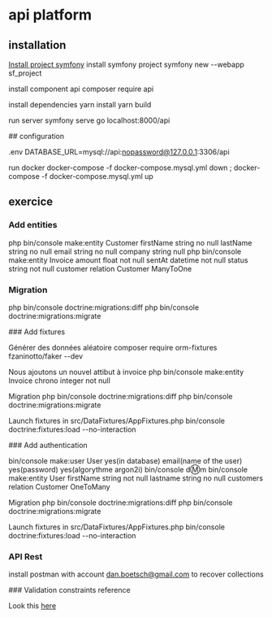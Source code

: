 # api platform

## installation

[Install project symfony](https://stackoverflow.com/questions/25749655/how-do-i-create-a-project-based-on-a-specific-version-of-symfony-using-composer#27766284)
install symfony project
symfony new --webapp sf_project

install component api
composer require api

install dependencies
yarn install
yarn build

run server
symfony serve
go localhost:8000/api

## configuration

.env
DATABASE_URL=mysql://api:nopassword@127.0.0.1:3306/api

run docker
docker-compose -f docker-compose.mysql.yml down ; docker-compose -f docker-compose.mysql.yml up

## exercice

### Add entities
php bin/console make:entity Customer firstName string no null lastName string no null email string no null company string null
php bin/console make:entity Invoice amount float not null sentAt datetime not null status string not null customer relation Customer ManyToOne 

### Migration
php bin/console doctrine:migrations:diff
php bin/console doctrine:migrations:migrate

### Add fixtures

Générer des données aléatoire
composer require orm-fixtures fzaninotto/faker --dev

Nous ajoutons un nouvel attibut à invoice
php bin/console make:entity Invoice chrono integer not null

Migration
php bin/console doctrine:migrations:diff
php bin/console doctrine:migrations:migrate

Launch fixtures in src/DataFixtures/AppFixtures.php
bin/console doctrine:fixtures:load --no-interaction

### Add authentication

bin/console make:user User yes(in database) email(name of the user) yes(password) yes(algorythme argon2i)
bin/console d:m:m
bin/console make:entity User firstName string not null lastname string no null customers relation Customer OneToMany

Migration
php bin/console doctrine:migrations:diff
php bin/console doctrine:migrations:migrate

Launch fixtures in src/DataFixtures/AppFixtures.php
bin/console doctrine:fixtures:load --no-interaction

### API Rest

install postman with account dan.boetsch@gmail.com to recover collections

### Validation constraints reference

Look this [here](https://symfony.com/doc/current/reference/constraints.html#apiplatform)

